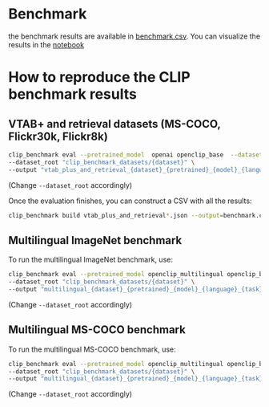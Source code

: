 # Benchmark

the benchmark results are available in [benchmark.csv](benchmark.csv).
You can visualize the results in the [notebook](results.ipynb)

# How to reproduce the CLIP benchmark results


## VTAB+ and retrieval datasets (MS-COCO, Flickr30k, Flickr8k)

```bash
clip_benchmark eval --pretrained_model  openai openclip_base  --dataset vtab+ retrieval \
--dataset_root "clip_benchmark_datasets/{dataset}" \
--output "vtab_plus_and_retrieval_{dataset}_{pretrained}_{model}_{language}_{task}.json"
```
(Change `--dataset_root` accordingly)

Once the evaluation finishes, you can construct a CSV with all the results:

```bash
clip_benchmark build vtab_plus_and_retrieval*.json --output=benchmark.csv
```

## Multilingual ImageNet benchmark

To run the multilingual ImageNet benchmark, use:

```bash
clip_benchmark eval --pretrained_model openclip_multilingual openclip_base openai  --dataset imagenet1k --language cn it jp en \
--dataset_root "clip_benchmark_datasets/{dataset}" \
--output "multilingual_{dataset}_{pretrained}_{model}_{language}_{task}.json"
```
(Change `--dataset_root` accordingly)

## Multilingual MS-COCO benchmark

To run the multilingual MS-COCO benchmark, use:

```bash
clip_benchmark eval --pretrained_model openclip_multilingual openclip_base openai --dataset multilingual_mscoco_captions --language es it ko pl ru tr zh en \
--dataset_root "clip_benchmark_datasets/{dataset}" \
--output "multilingual_{dataset}_{pretrained}_{model}_{language}_{task}.json"
```

(Change `--dataset_root` accordingly)
